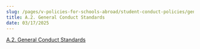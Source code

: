 ```yaml
---
slug: /pages/v-policies-for-schools-abroad/student-conduct-policies/general-conduct-standards
title: A.2. General Conduct Standards
date: 03/17/2025
---
```

[A.2. General Conduct Standards](https://handbook.middlebury.edu/pages/ii-ug-college-policies/ug-policies/res-life-conduct-policies/genl-cond-standards/)
